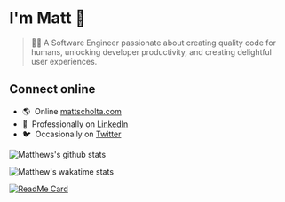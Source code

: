 # I'm Matt 👋

> 👨‍💻 A Software Engineer passionate about creating quality code for humans, unlocking developer productivity, and creating delightful user experiences.

## Connect online

- 🌎 &nbsp;Online [mattscholta.com](https://www.mattscholta.com)
- 💼 &nbsp;Professionally on [LinkedIn](https://www.linkedin.com/in/matthewscholta)
- 🐦 &nbsp;Occasionally on [Twitter](https://twitter.com/visormatt)

![Matthews's github stats](https://github-readme-stats.vercel.app/api?username=visormatt&count_private=true&show_icons=true&show_owner=true&theme=default&hide=contribs)

![Matthew's wakatime stats](https://github-readme-stats.vercel.app/api/wakatime?username=visormatt&theme=default&layout=compact)

[![ReadMe Card](https://github-readme-stats.vercel.app/api/pin/?username=visormatt&repo=generator&show_owner=true&theme=default)][link-generator]

<!-- ![Top Langs](https://github-readme-stats.vercel.app/api/top-langs/?username=visormatt&theme=default&layout=compact) -->

<!-- ![I voted!](https://user-images.githubusercontent.com/3104489/97828882-616ae680-1c96-11eb-8110-4f39349b4033.gif) -->

<!-- - 🕹️ Tinkering on [Codepen](https://codepen.io/visormatt) -->

<!-- Links -->

[link-generator]: https://github.com/visormatt/generator "Generator"

